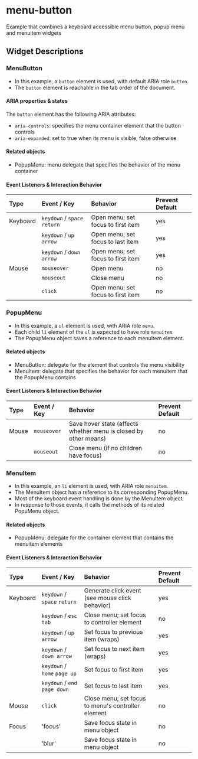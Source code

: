 # menu-button
Example that combines a keyboard accessible menu button, popup menu and menuitem widgets

## Widget Descriptions

### MenuButton
* In this example, a `button` element is used, with default ARIA role `button`.
* The `button` element is reachable in the tab order of the document.

#### ARIA properties & states
The `button` element has the following ARIA attributes:

* `aria-controls`: specifies the menu container element that the button controls
* `aria-expanded`: set to true when its menu is visible, false otherwise

#### Related objects

* PopupMenu: menu delegate that specifies the behavior of the menu container

#### Event Listeners & Interaction Behavior

| Type         | Event / Key                  | Behavior                           | Prevent Default |
| :----------- | :--------------------------- |:---------------------------------- | :-------------- |
| Keyboard     | `keydown` / `space` `return` | Open menu; set focus to first item | yes |
|              | `keydown` / `up arrow`       | Open menu; set focus to last item  | yes |
|              | `keydown` / `down arrow`     | Open menu; set focus to first item | yes |
| Mouse        | `mouseover`                  | Open menu                          | no  |
|              | `mouseout`                   | Close menu                         | no  |
|              | `click`                      | Open menu; set focus to first item | no  |

### PopupMenu

* In this example, a `ul` element is used, with ARIA role `menu`.
* Each child `li` element of the `ul` is expected to have role `menuitem`.
* The PopupMenu object saves a reference to each menuitem element.

#### Related objects

* MenuButton: delegate for the element that controls the menu visibility
* MenuItem: delegate that specifies the behavior for each menuitem that the PopupMenu contains

#### Event Listeners & Interaction Behavior

| Type         | Event / Key         | Behavior      | Prevent Default |
| :----------- | :------------------ |:------------- | :-------------- |
| Mouse        | `mouseover`         | Save hover state (affects whether menu is closed by other means)  | no |
|              | `mouseout`          | Close menu (if no children have focus) | no |

### MenuItem
* In this example, an `li` element is used, with ARIA role `menuitem`.
* The MenuItem object has a reference to its corresponding PopupMenu.
* Most of the keyboard event handling is done by the MenuItem object.
* In response to those events, it calls the methods of its related PopuMenu object.

#### Related objects

* PopupMenu: delegate for the container element that contains the menuitem elements

#### Event Listeners & Interaction Behavior

| Type         | Event / Key                    | Behavior                           | Prevent Default |
| :----------- | :----------------------------- |:---------------------------------- | :-------------- |
| Keyboard     | `keydown` / `space` `return`   | Generate click event (see mouse click behavior) | yes |
|              | `keydown` / `esc` `tab`        | Close menu; set focus to controller element | no |
|              | `keydown` / `up arrow`         | Set focus to previous item (wraps) | yes |
|              | `keydown` / `down arrow`       | Set focus to next item (wraps)     | yes |
|              | `keydown` / `home` `page up`   | Set focus to first item            | yes |
|              | `keydown` / `end` `page down`  | Set focus to last item             | yes |
| Mouse        | `click`                        | Close menu; set focus to menu's controller element | no |
| Focus        | 'focus'                        | Save focus state in menu object    | no |
|              | 'blur'                         | Save focus state in menu object    | no |
